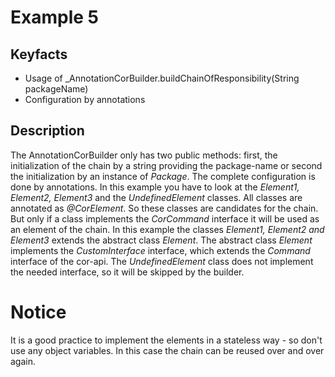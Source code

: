 # Example 5
## Keyfacts
- Usage of _AnnotationCorBuilder.buildChainOfResponsibility(String packageName)
- Configuration by annotations

## Description
The AnnotationCorBuilder only has two public methods: first, the initialization of the chain by a string providing the 
package-name or second the initialization by an instance of _Package_. The complete configuration is done by 
annotations.
In this example you have to look at the _Element1, Element2, Element3_ and the _UndefinedElement_ classes. All classes are 
annotated as _@CorElement_. So these classes are candidates for the chain. But only if a class implements the
_CorCommand_ interface it will be used as an element of the chain. In this example the classes _Element1, Element2 and 
Element3_ extends the abstract class _Element_. The abstract class _Element_ implements the _CustomInterface_ interface, 
which extends the _Command_ interface of the cor-api. The _UndefinedElement_ class does not implement the needed 
interface, so it will be skipped by the builder.

# Notice
It is a good practice to implement the elements in a stateless way - so don't use any object variables. In this case
the chain can be reused over and over again.